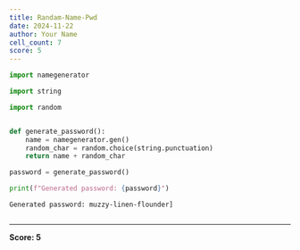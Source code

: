 ```yaml
---
title: Randam-Name-Pwd
date: 2024-11-22
author: Your Name
cell_count: 7
score: 5
---
```


```python
import namegenerator

```


```python
import string


```


```python
import random

```


```python

def generate_password():
    name = namegenerator.gen()
    random_char = random.choice(string.punctuation)
    return name + random_char


```


```python
password = generate_password()

```


```python
print(f"Generated password: {password}")

```

    Generated password: muzzy-linen-flounder]



```python

```


---
**Score: 5**

